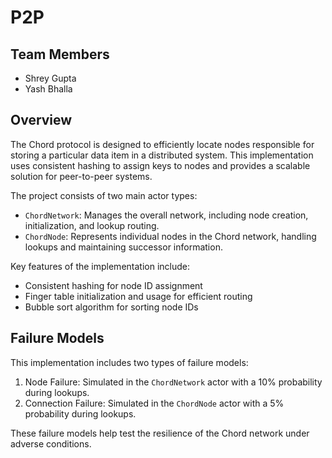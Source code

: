 # P2P

## Team Members
- Shrey Gupta
- Yash Bhalla

## Overview

The Chord protocol is designed to efficiently locate nodes responsible for storing a particular data item in a distributed system. This implementation uses consistent hashing to assign keys to nodes and provides a scalable solution for peer-to-peer systems.

The project consists of two main actor types:

- `ChordNetwork`: Manages the overall network, including node creation, initialization, and lookup routing.
- `ChordNode`: Represents individual nodes in the Chord network, handling lookups and maintaining successor information.

Key features of the implementation include:
- Consistent hashing for node ID assignment
- Finger table initialization and usage for efficient routing
- Bubble sort algorithm for sorting node IDs

## Failure Models

This implementation includes two types of failure models:
1. Node Failure: Simulated in the `ChordNetwork` actor with a 10% probability during lookups.
2. Connection Failure: Simulated in the `ChordNode` actor with a 5% probability during lookups.

These failure models help test the resilience of the Chord network under adverse conditions.
